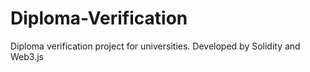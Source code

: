 # Diploma-Verification
Diploma verification project for universities. Developed by Solidity and Web3.js
